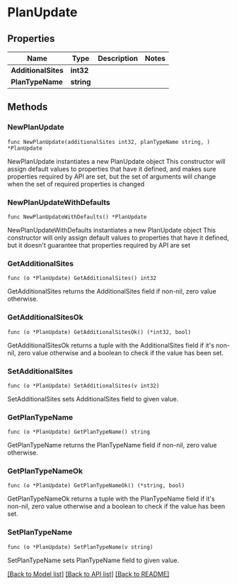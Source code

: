 # PlanUpdate

## Properties

Name | Type | Description | Notes
------------ | ------------- | ------------- | -------------
**AdditionalSites** | **int32** |  | 
**PlanTypeName** | **string** |  | 

## Methods

### NewPlanUpdate

`func NewPlanUpdate(additionalSites int32, planTypeName string, ) *PlanUpdate`

NewPlanUpdate instantiates a new PlanUpdate object
This constructor will assign default values to properties that have it defined,
and makes sure properties required by API are set, but the set of arguments
will change when the set of required properties is changed

### NewPlanUpdateWithDefaults

`func NewPlanUpdateWithDefaults() *PlanUpdate`

NewPlanUpdateWithDefaults instantiates a new PlanUpdate object
This constructor will only assign default values to properties that have it defined,
but it doesn't guarantee that properties required by API are set

### GetAdditionalSites

`func (o *PlanUpdate) GetAdditionalSites() int32`

GetAdditionalSites returns the AdditionalSites field if non-nil, zero value otherwise.

### GetAdditionalSitesOk

`func (o *PlanUpdate) GetAdditionalSitesOk() (*int32, bool)`

GetAdditionalSitesOk returns a tuple with the AdditionalSites field if it's non-nil, zero value otherwise
and a boolean to check if the value has been set.

### SetAdditionalSites

`func (o *PlanUpdate) SetAdditionalSites(v int32)`

SetAdditionalSites sets AdditionalSites field to given value.


### GetPlanTypeName

`func (o *PlanUpdate) GetPlanTypeName() string`

GetPlanTypeName returns the PlanTypeName field if non-nil, zero value otherwise.

### GetPlanTypeNameOk

`func (o *PlanUpdate) GetPlanTypeNameOk() (*string, bool)`

GetPlanTypeNameOk returns a tuple with the PlanTypeName field if it's non-nil, zero value otherwise
and a boolean to check if the value has been set.

### SetPlanTypeName

`func (o *PlanUpdate) SetPlanTypeName(v string)`

SetPlanTypeName sets PlanTypeName field to given value.



[[Back to Model list]](../README.md#documentation-for-models) [[Back to API list]](../README.md#documentation-for-api-endpoints) [[Back to README]](../README.md)


